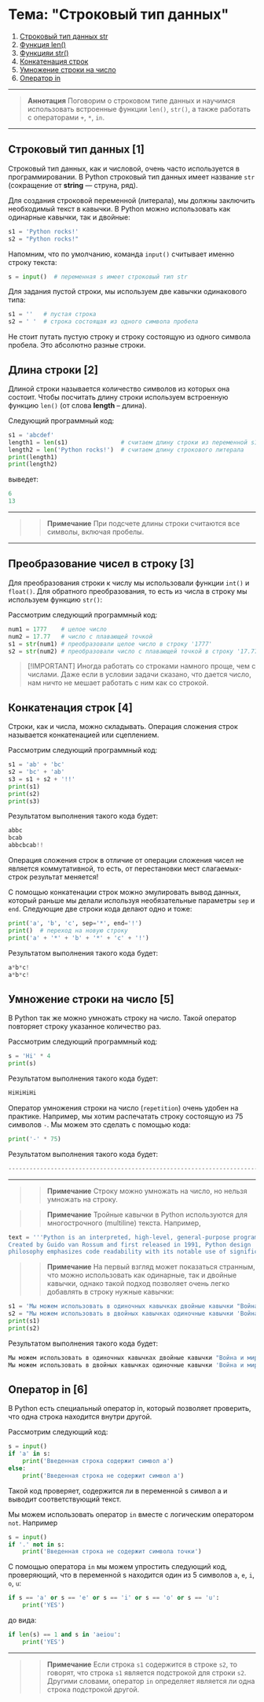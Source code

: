 # Тема: "Строковый тип данных"

1. [Строковый тип данных str](#строковый-тип-данных-1)
2. [Функция len()](#длина-строки-2)
3. [Функцияи str()](#преобразование-чисел-в-строку-3)
4. [Конкатенация строк](#конкатенация-строк-4)
5. [Умножение строки на число](#умножение-строки-на-число-5)
6. [Оператор in](#оператор-in-6)

***
> **Аннотация**
> Поговорим о строковом типе данных и научимся использовать встроенные функции `len()`, `str()`, а также работать с операторами `+`, `*`, `in`.
***

## Строковый тип данных [1]

Строковый тип данных, как и числовой, очень часто используется в программировании. В Python строковый тип данных имеет название `str` (сокращение от **string** — струна, ряд).

Для создания строковой переменной (литерала), мы должны заключить необходимый текст в кавычки. В Python можно использовать как одинарные кавычки, так и двойные:

```python
s1 = 'Python rocks!'
s2 = "Python rocks!"
```

Напомним, что по умолчанию, команда `input()` считывает именно строку текста:

```python
s = input()  # переменная s имеет строковый тип str
```

Для задания пустой строки, мы используем две кавычки одинакового типа:

```python
s1 = ''   # пустая строка
s2 = ' '  # строка состоящая из одного символа пробела
```

Не стоит путать пустую строку и строку состоящую из одного символа пробела. Это абсолютно разные строки.

## Длина строки [2]

Длиной строки называется количество символов из которых она состоит. Чтобы посчитать длину строки используем встроенную функцию `len()` (от слова **length** – длина).

Следующий программный код:

```python
s1 = 'abcdef'
length1 = len(s1)               # считаем длину строки из переменной s1
length2 = len('Python rocks!')  # считаем длину строкового литерала
print(length1)
print(length2)
```

выведет:

```python
6
13
```
***
>> **Примечание** При подсчете длины строки считаются все символы, включая пробелы.

***

## Преобразование чисел в строку [3]

Для преобразования строки к числу мы использовали функции `int()` и `float()`. Для обратного преобразования, то есть из числа в строку мы используем функцию `str()`:

Рассмотрим следующий программный код:

```python
num1 = 1777    # целое число
num2 = 17.77   # число с плавающей точкой
s1 = str(num1) # преобразовали целое число в строку '1777'
s2 = str(num2) # преобразовали число с плавающей точкой в строку '17.77'
```

> [!IMPORTANT] Иногда работать со строками намного проще, чем с числами.
> Даже если в условии задачи сказано, что дается число, нам ничто не мешает работать с ним как со строкой.

## Конкатенация строк [4]

Строки, как и числа, можно складывать. Операция сложения строк называется конкатенацией или сцеплением.

Рассмотрим следующий программный код:

```python
s1 = 'ab' + 'bc'
s2 = 'bc' + 'ab'
s3 = s1 + s2 + '!!'
print(s1)
print(s2)
print(s3)
```

Результатом выполнения такого кода будет:

```python
abbc
bcab
abbcbcab!!
```

Операция сложения строк в отличие от операции сложения чисел не является коммутативной, то есть, от перестановки мест слагаемых-строк результат меняется!

С помощью конкатенации строк можно эмулировать вывод данных, который раньше мы делали используя необязательные параметры `sep` и `end`. Следующие две строки кода делают одно и тоже:

```python
print('a', 'b', 'c', sep='*', end='!')
print()  # переход на новую строку
print('a' + '*' + 'b' + '*' + 'c' + '!')
```

Результатом выполнения такого кода будет:

```python
a*b*c!
a*b*c!
```

## Умножение строки на число [5]

В Python так же можно умножать строку на число. Такой оператор повторяет строку указанное количество раз.

Рассмотрим следующий программный код:

```python
s = 'Hi' * 4
print(s)
```

Результатом выполнения такого кода будет:

```python
HiHiHiHi
```

Оператор умножения строки на число (`repetition`) очень удобен на практике. Например, мы хотим распечатать строку состоящую из 75 символов `-`. Мы можем это сделать с помощью кода:

```python
print('-' * 75)
```

Результатом выполнения такого кода будет:

```python
---------------------------------------------------------------------------
```

***
>> **Примечание** Строку можно умножать на число, но нельзя умножать на строку.

>> **Примечание** Тройные кавычки в Python используются для многострочного (multiline) текста. Например,

```python
text = '''Python is an interpreted, high-level, general-purpose programming language.
Created by Guido van Rossum and first released in 1991, Python design 
philosophy emphasizes code readability with its notable use of significant whitespace.'''
```

>> **Примечание** На первый взгляд может показаться странным, что можно использовать как одинарные, так и двойные кавычки, однако такой подход позволяет очень легко добавлять в строку нужные кавычки:

```python
s1 = 'Мы можем использовать в одиночных кавычках двойные кавычки "Война и мир"'
s2 = "Мы можем использовать в двойных кавычках одиночные кавычки 'Война и мир'"
print(s1)
print(s2)
```

Результатом выполнения такого кода будет:

```python
Мы можем использовать в одиночных кавычках двойные кавычки "Война и мир"
Мы можем использовать в двойных кавычках одиночные кавычки 'Война и мир'
```

## Оператор in [6]

В Python есть специальный оператор in, который позволяет проверить, что одна строка находится внутри другой.

Рассмотрим следующий код:

```python
s = input()
if 'a' in s:
    print('Введенная строка содержит символ а')
else:
    print('Введенная строка не содержит символ а')
```

Такой код проверяет, содержится ли в переменной s символ a и выводит соответствующий текст.

Мы можем использовать оператор `in` вместе с логическим оператором `not`. Например

```python
s = input()
if '.' not in s:
    print('Введенная строка не содержит символа точки')
```

С помощью оператора `in` мы можем упростить следующий код, проверяющий, что в переменной s находится один из 5 символов `a`, `e`, `i`, `o`, `u`:

```python
if s == 'a' or s == 'e' or s == 'i' or s == 'o' or s == 'u':
    print('YES')
```

до вида:

```python
if len(s) == 1 and s in 'aeiou':
    print('YES')
```

***
>> **Примечание** Если строка `s1` содержится в строке `s2`, то говорят, что строка `s1` является подстрокой для строки `s2`. Другими словами, оператор `in` определяет является ли одна строка подстрокой другой.

